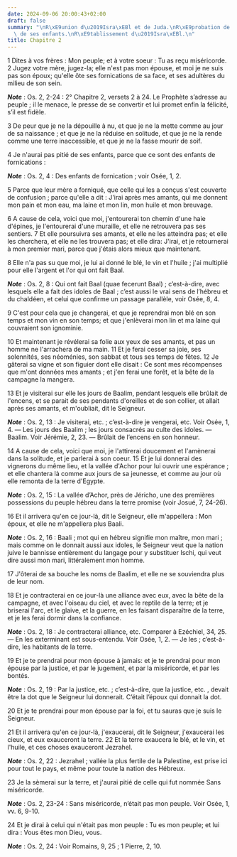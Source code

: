 ```yaml
---
date: 2024-09-06 20:00:43+02:00
draft: false
summary: "\nR\xE9union d\u2019Isra\xEBl et de Juda.\nR\xE9probation de Samarie et\
  \ de ses enfants.\nR\xE9tablissement d\u2019Isra\xEBl.\n"
title: Chapitre 2
---
```





1 Dites à vos frères : Mon peuple; et à votre soeur : Tu as reçu miséricorde. 2 Jugez votre mère, jugez-la; elle n'est pas mon épouse, et moi je ne suis pas son époux; qu'elle ôte ses fornications de sa face, et ses adultères du milieu de son sein.

***Note*** :  Os. 2, 2-24 : 2° Chapitre 2, versets 2 à 24. Le Prophète s’adresse au peuple ; il le menace, le presse de se convertir et lui promet enfin la félicité, s’il est fidèle.


3 De peur que je ne la dépouille à nu, et que je ne la mette comme au jour de sa naissance ; et que je ne la réduise en solitude, et que je ne la rende comme une terre inaccessible, et que je ne la fasse mourir de soif.


4 Je n'aurai pas pitié de ses enfants, parce que ce sont des enfants de fornications :

***Note*** :  Os. 2, 4 : Des enfants de fornication ; voir Osée, 1, 2.

5 Parce que leur mère a forniqué, que celle qui les a conçus s'est couverte de confusion ; parce qu'elle a dit : J'irai après mes amants, qui me donnent mon pain et mon eau, ma laine et mon lin, mon huile et mon breuvage.


6 A cause de cela, voici que moi, j'entourerai ton chemin d'une haie d'épines, je l'entourerai d'une muraille, et elle ne retrouvera pas ses sentiers. 7 Et elle poursuivra ses amants, et elle ne les atteindra pas; et elle les cherchera, et elle ne les trouvera pas; et elle dira: J'irai, et je retournerai à mon premier mari, parce que j'étais alors mieux que maintenant.


8 Elle n'a pas su que moi, je lui ai donné le blé, le vin et l'huile ; j'ai multiplié pour elle l'argent et l'or qui ont fait Baal.

***Note*** :  Os. 2, 8 : Qui ont fait Baal (quae fecerunt Baal) ; c’est-à-dire, avec lesquels elle a fait des idoles de Baal ; c’est aussi le vrai sens de l’hébreu et du chaldéen, et celui que confirme un passage parallèle, voir Osée, 8, 4.

9 C'est pour cela que je changerai, et que je reprendrai mon blé en son temps et mon vin en son temps; et que j'enlèverai mon lin et ma laine qui couvraient son ignominie.


10 Et maintenant je révélerai sa folie aux yeux de ses amants, et pas un homme ne l'arrachera de ma main. 11 Et je ferai cesser sa joie, ses solennités, ses néoménies, son sabbat et tous ses temps de fêtes. 12 Je gâterai sa vigne et son figuier dont elle disait : Ce sont mes récompenses que m'ont données mes amants ; et j'en ferai une forêt, et la bête de la campagne la mangera.


13 Et je visiterai sur elle les jours de Baalim, pendant lesquels elle brûlait de l'encens, et se parait de ses pendants d'oreilles et de son collier, et allait après ses amants, et m'oubliait, dit le Seigneur.

***Note*** :  Os. 2, 13 : Je visiterai, etc. ; c’est-à-dire je vengerai, etc. Voir Osée, 1, 4. ― Les jours des Baalim ; les jours consacrés au culte des idoles. ― Baalim. Voir Jérémie, 2, 23. ― Brûlait de l’encens en son honneur.

14 A cause de cela, voici que moi, je l'attirerai doucement et l'amènerai dans la solitude, et je parlerai à son coeur. 15 Et je lui donnerai des vignerons du même lieu, et la vallée d'Achor pour lui ouvrir une espérance ; et elle chantera là comme aux jours de sa jeunesse, et comme au jour où elle remonta de la terre d'Egypte.

***Note*** :  Os. 2, 15 : La vallée d’Achor, près de Jéricho, une des premières possessions du peuple hébreu dans la terre promise (voir Josué, 7, 24-26).


16 Et il arrivera qu'en ce jour-là, dit le Seigneur, elle m'appellera : Mon époux, et elle ne m'appellera plus Baali.

***Note*** :  Os. 2, 16 : Baali ; mot qui en hébreu signifie mon maître, mon mari ; mais comme on le donnait aussi aux idoles, le Seigneur veut que la nation juive le bannisse entièrement du langage pour y substituer Ischi, qui veut dire aussi mon mari, littéralement mon homme.

17 J'ôterai de sa bouche les noms de Baalim, et elle ne se souviendra plus de leur nom.


18 Et je contracterai en ce jour-là une alliance avec eux, avec la bête de la campagne, et avec l'oiseau du ciel, et avec le reptile de la terre; et je briserai l'arc, et le glaive, et la guerre, en les faisant disparaître de la terre, et je les ferai dormir dans la confiance.

***Note*** :  Os. 2, 18 : Je contracterai alliance, etc. Comparer à Ezéchiel, 34, 25. ― En les exterminant est sous-entendu. Voir Osée, 1, 2. ― Je les ; c’est-à-dire, les habitants de la terre.

19 Et je te prendrai pour mon épouse à jamais: et je te prendrai pour mon épouse par la justice, et par le jugement, et par la miséricorde, et par les bontés.

***Note*** :  Os. 2, 19 : Par la justice, etc. ; c’est-à-dire, que la justice, etc. , devait être la dot que le Seigneur lui donnerait. C’était l’époux qui donnait la dot.


20 Et je te prendrai pour mon épouse par la foi, et tu sauras que je suis le Seigneur.


21 Et il arrivera qu'en ce jour-là, j'exaucerai, dit le Seigneur, j'exaucerai les cieux, et eux exauceront la terre. 22 Et la terre exaucera le blé, et le vin, et l'huile, et ces choses exauceront Jezrahel.

***Note*** :  Os. 2, 22 : Jezrahel ; vallée la plus fertile de la Palestine, est prise ici pour tout le pays, et même pour toute la nation des Hébreux.


23 Je la sèmerai sur la terre, et j'aurai pitié de celle qui fut nommée Sans miséricorde.

***Note*** :  Os. 2, 23-24 : Sans miséricorde, n’était pas mon peuple. Voir Osée, 1, vv. 6, 9-10.

24 Et je dirai à celui qui n'était pas mon peuple : Tu es mon peuple; et lui dira : Vous êtes mon Dieu, vous.

***Note*** :  Os. 2, 24 : Voir Romains, 9, 25 ; 1 Pierre, 2, 10.

